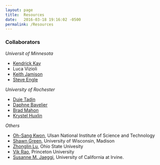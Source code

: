 ```yaml
---
layout: page
title:  Resources
date:   2016-03-18 19:16:02 -0500
permalink: /Resources
---
```




### Collaborators

*Universit of Minnesota*

- [Kendrick Kay][Kay]
- Luca Vizioli
- [Keith Jamison][Jamison]
- [Steve Engle][Engle]


*University of Rochester* 

- [Duje Tadin][Tadin]
- [Daphne Bavelier][Bavelier]
- [Brad Mahon][Mahon]
- [Krystel Huxlin][Huxlin]




*Others*

- [Oh-Sang Kwon][Kwon], Ulsan National Institute of Science and Technology
- [Shawn Green][Green], University of Wisconsin, Madison
- [Zhonglin Lu][Lu], Ohio State Univesity
- [Vik Rao][Rao], Princeton University
- [Susanne M. Jaeggi][Jaeggi], University of California at Irvine.



[Kay]:http://cvnlab.net/home.shtml
[Jamison]:http://www.tc.umn.edu/~binhe/keith.htm
[Engle]:https://www.psych.umn.edu/engellab/index.html

[Bavelier]:http://cms.unige.ch/fapse/people/bavelier
[Tadin]:http://www.bcs.rochester.edu/people/duje/
[Mahon]:http://caoslab.bcs.rochester.edu/
[Huxlin]:https://www.urmc.rochester.edu/eye-institute/research/labs/huxlin-lab.aspx

[Kwon]: http://pal.unist.ac.kr/
[Lu]:http://lobes.osu.edu/
[Green]:http://greenlab.psych.wisc.edu/
[Rao]: http://www.princeton.edu/~bejjanki/
[Jaeggi]:http://wmp.education.uci.edu/


